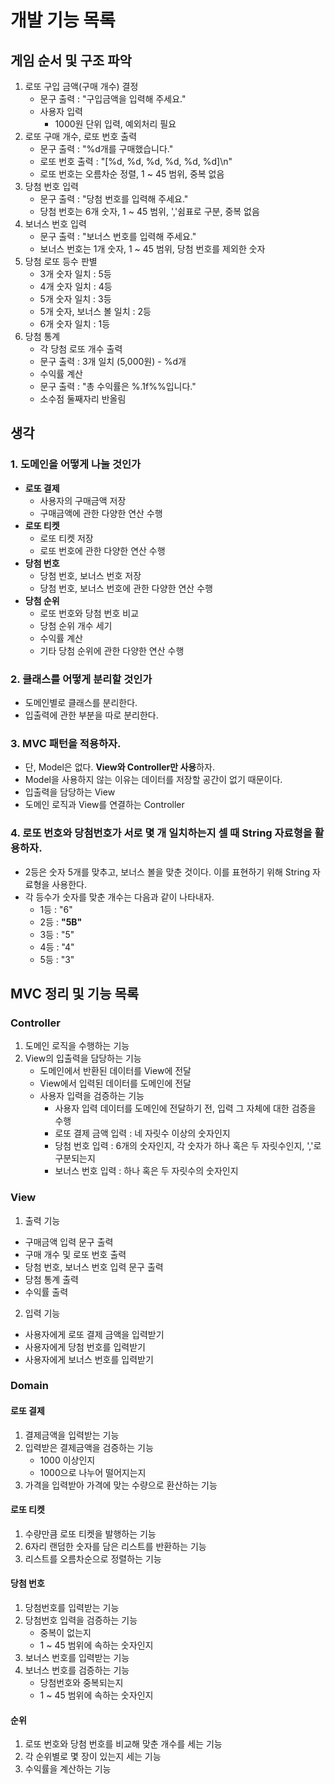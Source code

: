 # 개발 기능 목록

## 게임 순서 및 구조 파악

1. 로또 구입 금액(구매 개수) 결정
    - 문구 출력 : "구입금액을 입력해 주세요."
    - 사용자 입력
      - 1000원 단위 입력, 예외처리 필요
2. 로또 구매 개수, 로또 번호 출력
    - 문구 출력 : "%d개를 구매했습니다."
    - 로또 번호 출력 : "\[%d, %d, %d, %d, %d, %d\]\n"
    - 로또 번호는 오름차순 정렬, 1 ~ 45 범위, 중복 없음
3. 당첨 번호 입력
   - 문구 출력 : "당첨 번호를 입력해 주세요."
   - 당첨 번호는 6개 숫자, 1 ~ 45 범위, ','쉼표로 구분, 중복 없음
4. 보너스 번호 입력
   - 문구 출력 : "보너스 번호를 입력해 주세요."
   - 보너스 번호는 1개 숫자, 1 ~ 45 범위, 당첨 번호를 제외한 숫자
5. 당첨 로또 등수 판별
    - 3개 숫자 일치 : 5등 
    - 4개 숫자 일치 : 4등
    - 5개 숫자 일치 : 3등
    - 5개 숫자, 보너스 볼 일치 : 2등
    - 6개 숫자 일치 : 1등
6. 당첨 통계
    - 각 당첨 로또 개수 출력
    - 문구 출력 : 3개 일치 (5,000원) - %d개
    - 수익률 계산
    - 문구 출력 : "총 수익률은 %.1f%%입니다."
    - 소수점 둘째자리 반올림

## 생각

### 1. 도메인을 어떻게 나눌 것인가
- **로또 결제**
  - 사용자의 구매금액 저장
  - 구매금액에 관한 다양한 연산 수행
- **로또 티켓**
  - 로또 티켓 저장
  - 로또 번호에 관한 다양한 연산 수행
- **당첨 번호**
  - 당첨 번호, 보너스 번호 저장
  - 당첨 번호, 보너스 번호에 관한 다양한 연산 수행
- **당첨 순위**
  - 로또 번호와 당첨 번호 비교
  - 당첨 순위 개수 세기
  - 수익률 계산
  - 기타 당첨 순위에 관한 다양한 연산 수행
### 2. 클래스를 어떻게 분리할 것인가
- 도메인별로 클래스를 분리한다.
- 입출력에 관한 부분을 따로 분리한다.
### 3. MVC 패턴을 적용하자.
- 단, Model은 없다. **View와 Controller만 사용**하자.
- Model을 사용하지 않는 이유는 데이터를 저장할 공간이 없기 때문이다.
- 입출력을 담당하는 View
- 도메인 로직과 View를 연결하는 Controller
### 4. 로또 번호와 당첨번호가 서로 몇 개 일치하는지 셀 때 String 자료형을 활용하자.
- 2등은 숫자 5개를 맞추고, 보너스 볼을 맞춘 것이다. 이를 표현하기 위해 String 자료형을 사용한다.
- 각 등수가 숫자를 맞춘 개수는 다음과 같이 나타내자.
  - 1등 : "6"
  - 2등 : **"5B"**
  - 3등 : "5"
  - 4등 : "4"
  - 5등 : "3"
  
## MVC 정리 및 기능 목록

### Controller
1. 도메인 로직을 수행하는 기능
2. View의 입출력을 담당하는 기능
   - 도메인에서 반환된 데이터를 View에 전달
   - View에서 입력된 데이터를 도메인에 전달 
   - 사용자 입력을 검증하는 기능
     - 사용자 입력 데이터를 도메인에 전달하기 전, 입력 그 자체에 대한 검증을 수행
     - 로또 결제 금액 입력 : 네 자릿수 이상의 숫자인지
     - 당첨 번호 입력 : 6개의 숫자인지, 각 숫자가 하나 혹은 두 자릿수인지, ','로 구분되는지
     - 보너스 번호 입력 : 하나 혹은 두 자릿수의 숫자인지
### View
1. 출력 기능 
- 구매금액 입력 문구 출력
- 구매 개수 및 로또 번호 출력
- 당첨 번호, 보너스 번호 입력 문구 출력
- 당첨 통계 출력
- 수익률 출력
2. 입력 기능
- 사용자에게 로또 결제 금액을 입력받기
- 사용자에게 당첨 번호를 입력받기
- 사용자에게 보너스 번호를 입력받기
### Domain
#### 로또 결제
1. 결제금액을 입력받는 기능
2. 입력받은 결제금액을 검증하는 기능
    - 1000 이상인지
    - 1000으로 나누어 떨어지는지
3. 가격을 입력받아 가격에 맞는 수량으로 환산하는 기능
#### 로또 티켓
1. 수량만큼 로또 티켓을 발행하는 기능
2. 6자리 랜덤한 숫자를 담은 리스트를 반환하는 기능
3. 리스트를 오름차순으로 정렬하는 기능
#### 당첨 번호
1. 당첨번호를 입력받는 기능
2. 당첨번호 입력을 검증하는 기능
   - 중복이 없는지
   - 1 ~ 45 범위에 속하는 숫자인지
3. 보너스 번호를 입력받는 기능
4. 보너스 번호를 검증하는 기능
   - 당첨번호와 중복되는지
   - 1 ~ 45 범위에 속하는 숫자인지
#### 순위
1. 로또 번호와 당첨 번호를 비교해 맞춘 개수를 세는 기능
2. 각 순위별로 몇 장이 있는지 세는 기능
3. 수익률을 계산하는 기능